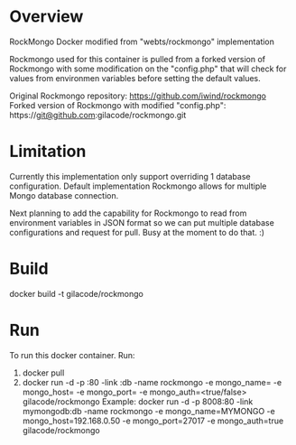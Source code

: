Overview
=======
RockMongo Docker modified from "webts/rockmongo" implementation

Rockmongo used for this container is pulled from  a forked version of Rockmongo with some modification on the "config.php" that will check for values from environmen variables before setting the default values. 

Original Rockmongo repository: https://github.com/iwind/rockmongo
Forked version of Rockmongo with modified "config.php": https://git@github.com:gilacode/rockmongo.git

Limitation
==========
Currently this implementation only support overriding 1 database configuration. Default implementation Rockmongo allows for multiple Mongo database connection.

Next planning to add the capability for Rockmongo to read from environment variables in JSON format so we can put multiple database configurations and request for pull. Busy at the moment to do that. :)

Build
=====
docker build -t gilacode/rockmongo

Run
===
To run this docker container. Run:

1. docker pull
2. docker run -d -p <port to exposed>:80 -link <your mongo db container name>:db -name rockmongo -e mongo_name=<name to display during login> -e mongo_host=<ip address of your mongo instance> -e mongo_port=<mongo db port no> -e mongo_auth=<true/false> gilacode/rockmongo
   Example: docker run -d -p 8008:80 -link mymongodb:db -name rockmongo -e mongo_name=MYMONGO -e mongo_host=192.168.0.50 -e mongo_port=27017 -e mongo_auth=true gilacode/rockmongo

